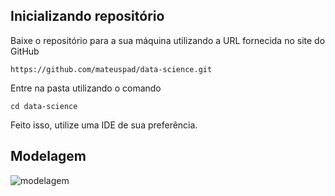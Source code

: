 ## Inicializando repositório 

Baixe o repositório para a sua máquina utilizando a URL fornecida no site do GitHub

```
https://github.com/mateuspad/data-science.git
```
Entre na pasta utilizando o comando

```
cd data-science
```
Feito isso, utilize uma IDE de sua preferência.

## Modelagem

![modelagem](https://github.com/mateuspad/data-science/assets/81187261/7cc3570f-bc4d-4815-9ca7-6084a54b1b2d)
